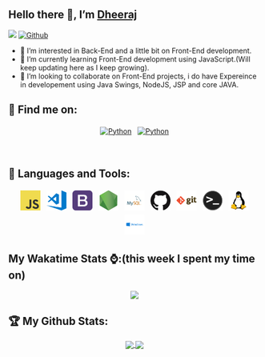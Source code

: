  ## Hello there 👋, I’m [Dheeraj][website]
![](https://visitor-badge.laobi.icu/badge?page_id=DheerajR1.DheerajR1) [![Github](https://img.shields.io/github/followers/DheerajR1?label=Followers&logo=Github)](https://github.com/DheerajR1)
- 👀 I’m interested in Back-End and a little bit on Front-End development.
- 🌱 I’m currently learning Front-End development using JavaScript.(Will keep updating here as I keep growing).
- 💞️ I’m looking to collaborate on Front-End projects, i do have Expereince in developement using Java Swings, NodeJS, JSP and core JAVA.

## :email: Find me on:
<p align="center">
 <a href="https://www.linkedin.com/in/dheeraj-r-888810118" target="_blank" rel="noopener noreferrer"> <img src="https://cdn.jsdelivr.net/npm/simple-icons@v3/icons/linkedin.svg" alt="Python" height="40" style="vertical-align:top; margin:4px"></a>
 <a href="mailto:dheerajr10ao@gmail.com"> <img src="https://cdn.jsdelivr.net/npm/simple-icons@v3/icons/gmail.svg" alt="Python" height="40" style="vertical-align:top; margin:4px"></a> 
</p>

<br />

## 🧰 Languages and Tools:
<p align="center">
<img src="https://raw.githubusercontent.com/github/explore/80688e429a7d4ef2fca1e82350fe8e3517d3494d/topics/javascript/javascript.png" alt="Javascript" height="40" style="vertical-align:top; margin:4px">
<img src="https://raw.githubusercontent.com/github/explore/80688e429a7d4ef2fca1e82350fe8e3517d3494d/topics/visual-studio-code/visual-studio-code.png" alt="VS Code" height="40" style="vertical-align:top; margin:4px">
<img src="https://raw.githubusercontent.com/github/explore/80688e429a7d4ef2fca1e82350fe8e3517d3494d/topics/bootstrap/bootstrap.png" alt="Bootstrap" height="40" style="vertical-align:top; margin:4px">
<img src="https://raw.githubusercontent.com/github/explore/80688e429a7d4ef2fca1e82350fe8e3517d3494d/topics/nodejs/nodejs.png" alt="NodeJS" height="40" style="vertical-align:top; margin:4px">
<img src="https://raw.githubusercontent.com/github/explore/80688e429a7d4ef2fca1e82350fe8e3517d3494d/topics/mysql/mysql.png" alt="MySQL" height="40" style="vertical-align:top; margin:4px">
<img src="https://raw.githubusercontent.com/github/explore/78df643247d429f6cc873026c0622819ad797942/topics/github/github.png" alt="Github" height="40" style="vertical-align:top; margin:4px">
<img src="https://raw.githubusercontent.com/github/explore/80688e429a7d4ef2fca1e82350fe8e3517d3494d/topics/git/git.png" alt="Git" height="40" style="vertical-align:top; margin:4px">
<img src="https://raw.githubusercontent.com/github/explore/80688e429a7d4ef2fca1e82350fe8e3517d3494d/topics/terminal/terminal.png" alt="Terminal" height="40" style="vertical-align:top; margin:4px">
<img src="https://raw.githubusercontent.com/github/explore/80688e429a7d4ef2fca1e82350fe8e3517d3494d/topics/linux/linux.png" alt="Linux" height="40" style="vertical-align:top; margin:4px" alt="Windows" height="40" style="vertical-align:top; margin:4px">
<img src="https://raw.githubusercontent.com/github/explore/80688e429a7d4ef2fca1e82350fe8e3517d3494d/topics/windows/windows.png" alt="Windows" height="40" style="vertical-align:top; margin:4px">
</p>
 
## My Wakatime Stats ⌚:(this week I spent my time on)
<div align="center">
<a href ="http s://github-readme-stats.vercel.app/api/wakatime?username=DheerajR1&compact=True">
  <img align="center" src="https://github -readme-stats.vercel w.app/api/wakatime?username=DheerajR1&compact=True"/>
</a>
</div>


## :trophy: My Github Stats:
<div align="center">
<a href="https://readme-stats-cfgj2cxdy.vercel.app/api?username=DheerajR1&count_private=true&show_icons=true&theme=solarized-dark">
  <img  align="center" src="https://readme-stats-cfgj2cxdy.vercel.app/api?username=DheerajR1&count_private=true&show_icons=true&theme=tokyonight" />
</a>
<a href="https://readme-stats-cfgj2cxdy.vercel.app/api/top-langs/?username=DheerajR1&hide=php&theme=tokyonight">
  <img align="center" src="https://readme-stats-cfgj2cxdy.vercel.app/api/top-langs/?username=DheerajR1&hide=php&theme=solarized-dark" />
</a>
</div>



[website]: https://dheerajr.netlify.app
